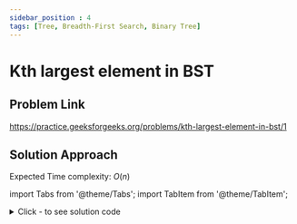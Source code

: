 ```yaml
---
sidebar_position : 4
tags: [Tree, Breadth-First Search, Binary Tree]
---
```


# Kth largest element in BST

## Problem Link
https://practice.geeksforgeeks.org/problems/kth-largest-element-in-bst/1

## Solution Approach

Expected Time complexity: $O(n)$

import Tabs from '@theme/Tabs';
import TabItem from '@theme/TabItem';

<details><summary>Click - to see solution code</summary>

<Tabs>
<TabItem value="cpp" label="C++">

```cpp
class Solution {
   public:
    vector<int> v;

    void traversal(Node* root) {
        if (!root) return;
        traversal(root->right);
        v.push_back(root->data);
        traversal(root->left);
    }

    int kthLargest(Node* root, int K) {
        traversal(root);
        return v[K - 1];
    }
};
```
</TabItem>
</Tabs>

</details>
